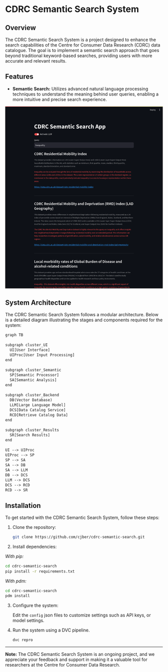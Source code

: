 # CDRC Semantic Search System

## Overview

The CDRC Semantic Search System is a project designed to enhance the search capabilities of the Centre for Consumer Data Research (CDRC) data catalogue. The goal is to implement a semantic search approach that goes beyond traditional keyword-based searches, providing users with more accurate and relevant results.

## Features

- **Semantic Search:** Utilizes advanced natural language processing techniques to understand the meaning behind user queries, enabling a more intuitive and precise search experience.

![Streamlit demo (19/12/23)](./demos/sem-inequality.png)

## System Architecture

The CDRC Semantic Search System follows a modular architecture. Below is a detailed diagram illustrating the stages and components required for the system:

```mermaid
graph TB

subgraph cluster_UI
  UI[User Interface]
  UIProc[User Input Processing]
end

subgraph cluster_Semantic
  SP[Semantic Processor]
  SA[Semantic Analysis]
end

subgraph cluster_Backend
  DB(Vector Database)
  LLM[Large Language Model]
  DCS[Data Catalog Service]
  RCD[Retrieve Catalog Data]
end

subgraph cluster_Results
  SR[Search Results]
end

UI --> UIProc
UIProc --> SP
SP --> SA
SA --> DB
SA --> LLM
DB --> DCS
LLM --> DCS
DCS --> RCD
RCD --> SR
```

## Installation

To get started with the CDRC Semantic Search System, follow these steps:

1. Clone the repository:

   ```bash
   git clone https://github.com/cjber/cdrc-semantic-search.git
   ```

2. Install dependencies:

_With pip:_

```bash
cd cdrc-semantic-search
pip install -r requirements.txt
```

_With pdm:_

```bash
cd cdrc-semantic-search
pdm install
```

3. Configure the system:

   Edit the `config` json files to customize settings such as API keys, or model settings.

4. Run the system using a DVC pipeline.

   ```bash
   dvc repro
   ```

---

**Note:** The CDRC Semantic Search System is an ongoing project, and we appreciate your feedback and support in making it a valuable tool for researchers at the Centre for Consumer Data Research.
